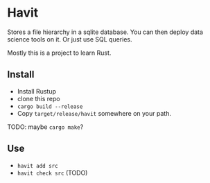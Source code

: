 # Havit

Stores a file hierarchy in a sqlite database. You can then deploy data science tools on it. Or just use SQL queries.

Mostly this is a project to learn Rust.

## Install

* Install Rustup
* clone this repo
* `cargo build --release`
* Copy `target/release/havit` somewhere on your path.

TODO: maybe `cargo make`?

## Use

* `havit add src`
* `havit check src` (TODO)
